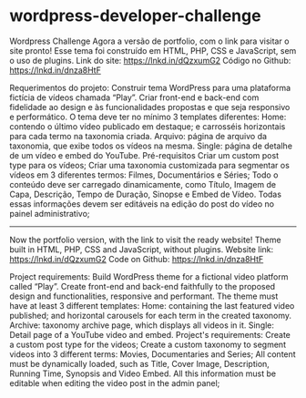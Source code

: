 # wordpress-developer-challenge
Wordpress Challenge
Agora a versão de portfolio, com o link para visitar o site pronto!
Esse tema foi construído em HTML, PHP, CSS e JavaScript, sem o uso de plugins.
Link do site: https://lnkd.in/dQzxumG2
Código no Github: https://lnkd.in/dnza8HtF

Requerimentos do projeto:
Construir tema WordPress para uma plataforma fictícia de vídeos chamada “Play”. Criar front-end e back-end com fidelidade ao design e às funcionalidades propostas e que seja responsivo e performático.
O tema deve ter no mínimo 3 templates diferentes:
Home: contendo o último vídeo publicado em destaque; e carrosséis horizontais para cada termo na taxonomia criada.
Arquivo: página de arquivo da taxonomia, que exibe todos os vídeos na mesma.
Single: página de detalhe de um vídeo e embed do YouTube.
Pré-requisitos
Criar um custom post type para os vídeos;
Criar uma taxonomia customizada para segmentar os vídeos em 3 diferentes termos: Filmes, Documentários e Séries;
Todo o conteúdo deve ser carregado dinamicamente, como Título, Imagem de Capa, Descrição, Tempo de Duração, Sinopse e Embed de Vídeo.
Todas essas informações devem ser editáveis na edição do post do vídeo no painel administrativo;
**************
Now the portfolio version, with the link to visit the ready website!
Theme built in HTML, PHP, CSS and JavaScript, without plugins.
Website link: https://lnkd.in/dQzxumG2
Code on Github: https://lnkd.in/dnza8HtF

Project requirements:
Build WordPress theme for a fictional video platform called “Play”. Create front-end and back-end faithfully to the proposed design and functionalities, responsive and performant.
The theme must have at least 3 different templates:
Home: containing the last featured video published; and horizontal carousels for each term in the created taxonomy.
Archive: taxonomy archive page, which displays all videos in it.
Single: Detail page of a YouTube video and embed.
Project's requirements:
Create a custom post type for the videos;
Create a custom taxonomy to segment videos into 3 different terms: Movies, Documentaries and Series;
All content must be dynamically loaded, such as Title, Cover Image, Description, Running Time, Synopsis and Video Embed.
All this information must be editable when editing the video post in the admin panel;
